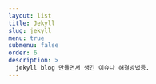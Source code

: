 ```yaml
---
layout: list
title: Jekyll
slug: jekyll
menu: true
submenu: false
order: 6
description: >
  jekyll blog 만들면서 생긴 이슈나 해결방법등.
---
```

